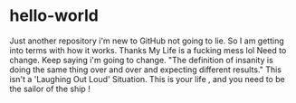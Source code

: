 # hello-world
Just another repository
i'm new to GitHub not going to lie. So I am getting into terms with how it works.
Thanks
My Life is a fucking mess lol
Need to change.
Keep saying i'm going to change.
"The definition of insanity is doing the same thing over and over and expecting different results."
This isn't a 'Laughing Out Loud' Situation.
This is your life , and you need to be the sailor of the ship !

